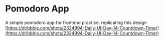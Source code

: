 # Pomodoro App

A simple pomodoro app for frontend practice. replicating this design [https://dribbble.com/shots/2324994-Daily-UI-Day-14-Countdown-Timer](https://dribbble.com/shots/2324994-Daily-UI-Day-14-Countdown-Timer)

